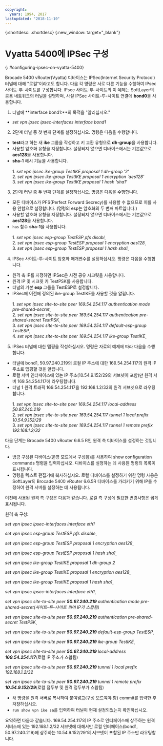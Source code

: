 ```yaml
---
copyright:
  years: 1994, 2017
lastupdated: "2018-11-10"
---
```


{:shortdesc: .shortdesc}
{:new_window: target="_blank"}

# Vyatta 5400에 IPSec 구성
{: #configuring-ipsec-on-vyatta-5400}

Brocade 5400 vRouter(Vyatta) 디바이스는 IPSec(Internet Security Protocol) 터널에 대해 "로컬"이라고도 합니다. 다음 각 명령은 서로 다른 기능을 수행하여 IPsec 사이트-투-사이트를 구성합니다. IPsec 사이트-투-사이트의 이 예제는 SoftLayer의 공용 네트워크의 터널을 설명하며, 사설 IPSec 사이트-투-사이트 연결에 **bond0**을 사용합니다.

1. 터널에 **interface bond1:**의 목적을 "알리십시오."

  * *set vpn ipsec ipsec-interfaces interface bond1*

2. 2단계 터널 중 첫 번째 단계를 설정하십시오. 명령은 다음을 수행합니다.

  * **test**라고 하는 새 **ike** 그룹을 작성하고 키 교환 유형으로 **dh-group**을 사용합니다.
  * 사용할 암호화 유형을 지정합니다. 설정되지 않으면 디바이스에서는 기본값으로 **aes128**을 사용합니다.
  * **sha-1** 해시 기능을 사용합니다.<br/><br/>
  1\. *set vpn ipsec ike-group TestIKE proposal 1 dh-group '2'*<br/>
  2\. *set vpn ipsec ike-group TestIKE proposal 1 encryption 'aes128'*<br/>
  3\. *set vpn ipsec ike-group TestIKE proposal 1 hash 'sha1'*<br/>

3. 2단계 터널 중 두 번째 단계를 설정하십시오. 명령은 다음을 수행합니다.

  * 모든 디바이스가 PFS(Perfect Forward Secrecy)를 사용할 수 없으므로 이를 사용 안함으로 설정합니다. (명령의 esp는 암호화의 두 번째 파트입니다.)
  * 사용할 암호화 유형을 지정합니다. 설정되지 않으면 디바이스에서는 기본값으로 **aes128**을 사용합니다.
  * `has` 함수 **sha-1**을 사용합니다.<br/><br/>
  1\. *set vpn ipsec esp-group TestESP pfs disabl۪*<br/>
  2\. *set vpn ipsec esp-group TestESP proposal 1 encryption aes128۪*<br/>
  3\. *set vpn ipsec esp-group TestESP proposal 1 hash sha1۪*<br/>

4. IPSec 사이트-투-사이트 암호화 매개변수를 설정하십시오. 명령은 다음을 수행합니다.

  * 원격 측 IP를 지정하면 IPSec은 사전 공유 시크릿을 사용합니다.
  * 원격 IP 및 시크릿 키 TestPSK를 사용합니다.
  * 터널의 기본 **esp** 그룹을 TestESP로 설정합니다.
  * IPSec에 이전에 정의된 ike-group TestIKE를 사용할 것을 알립니다.<br/><br/>
  1\. *set vpn ipsec site-to-site peer 169.54.254.117 authentication mode pre-shared-secret۪*<br/>
  2\. *set vpn ipsec site-to-site peer 169.54.254.117 authentication pre-shared-secret TestPSK۪*<br/>
  3\. *set vpn ipsec site-to-site peer 169.54.254.117 default-esp-group TestESP۪*<br/>
  4\. *set vpn ipsec site-to-site peer 169.54.254.117 ike-group TestIKE۪*<br/>

5. IPSec 터널에 대한 맵핑을 작성하십시오. 명령은 자료의 예제에 따라 다음을 수행합니다.

  * 터널에 bond1, 50.97.240.219의 로컬 IP 주소에 대한 169.54.254.117의 원격 IP 주소로 맵핑할 것을 알립니다.
  * 로컬 서버 인터페이스에 있는 IP 주소(10.54.9.152/29의 서브넷이 포함)만 원격 서버 169.54.254.117에 라우팅합니다.
  * 터널 1 원격 트래픽 169.54.254.117을 192.168.1.2/32의 원격 서브넷으로 라우팅합니다.<br/><br/>
  1\. *set vpn ipsec site-to-site peer 169.54.254.117 local-address ۪50.97.240.219*<br/>
  2\. *set vpn ipsec site-to-site peer 169.54.254.117 tunnel 1 local prefix 10.54.9.152/29*<br/>
  3\. *set vpn ipsec site-to-site peer 169.54.254.117 tunnel 1 remote prefix 192.168.1.2/32*<br/>

다음 단계는 Brocade 5400 vRouter 6.6.5 R인 원격 측 디바이스를 설정하는 것입니다.

  * 방금 구성된 디바이스(운영 모드에서 구성됨)를 사용하여 show configuration commands 명령을 입력하십시오. 디바이스를 설정하는 데 사용된 명령의 목록이 표시됩니다.
  * 명령을 텍스트 편집기에 복사하십시오. 로컬 디바이스를 설정하기 위한 명령 사용은 SoftLayer의 Brocade 5400 vRouter 6.6.5R 디바이스를 가리키기 위해 IP를 수정하여 원격 서버를 설정하는 데 사용됩니다.

이전에 사용된 원격 측 구성은 다음과 같습니다. 로컬 측 구성에 필요한 변경사항은 굵게 표시됩니다.

원격 측 구성:

*set vpn ipsec ipsec-interfaces interface eth1*

*set vpn ipsec esp-group TestESP pfs disable۪*

*set vpn ipsec esp-group TestESP proposal 1 encryption aes128۪*

*set vpn ipsec esp-group TestESP proposal 1 hash sha1۪*

*set vpn ipsec ike-group TestIKE proposal 1 dh-group 2*

*set vpn ipsec ike-group TestIKE proposal 1 encryption aes128۪*

*set vpn ipsec ike-group TestIKE proposal 1 hash sha1۪*

*set vpn ipsec ipsec-interfaces interface eth1۪*

*set vpn ipsec site-to-site peer **50.97.240.219** authentication mode pre-shared-secret(사이트-투-사이트 피어 IP가 스왑됨)*

*set vpn ipsec site-to-site peer **50.97.240.219** authentication pre-shared-secret TestPSK۪*

*set vpn ipsec site-to-site peer **50.97.240.219** default-esp-group TestESP۪*

*set vpn ipsec site-to-site peer **50.97.240.219** ike-group TestIKE۪*

*set vpn ipsec site-to-site peer **50.97.240.219** local-address **169.54.254.117***(로컬 IP 주소가 스왑됨)

*set vpn ipsec site-to-site peer **50.97.240.219** tunnel 1 local prefix 192.168.1.2/32*

*set vpn ipsec site-to-site peer **50.97.240.219** tunnel 1 remote prefix **10.54.9.152/29***(로컬 접두부 및 원격 접두부가 스왑됨)

* 새 명령을 원격 서버로 복사하여 붙여넣고(구성 모드여야 함) commit를 입력한 후 저장하십시오.
* `run show vpn ike sa`를 입력하여 터널이 현재 설정되었는지 확인하십시오.

요약하면 다음과 같습니다. 169.54.254.117의 IP 주소로 인터페이스에 상주하는 원격 서비스에 있는 192.168.1.2/32 서브넷에 대해서만 로컬 인터페이스(bond1, 50.97.240.219)에 상주하는 10.54.9.152/29'의 서브넷이 포함된 IP 주소만 라우팅합니다.
